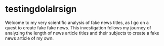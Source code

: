 # testingdolalrsign

Welcome to my very scientific analysis of fake news titles, as I go on a quest to create fake fake news. This investigation follows my journey of analyzing the length of news article titles and their subjects to create a fake news article of my own.

